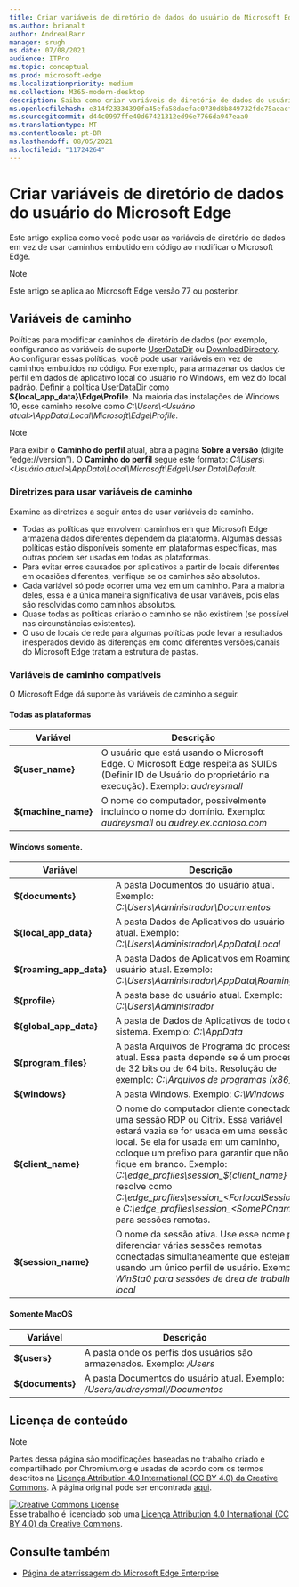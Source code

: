 ```yaml
---
title: Criar variáveis de diretório de dados do usuário do Microsoft Edge
ms.author: brianalt
author: AndreaLBarr
manager: srugh
ms.date: 07/08/2021
audience: ITPro
ms.topic: conceptual
ms.prod: microsoft-edge
ms.localizationpriority: medium
ms.collection: M365-modern-desktop
description: Saiba como criar variáveis de diretório de dados do usuário do Microsoft Edge
ms.openlocfilehash: e314f23334390fa45efa58daefac0730d8b849732fde75aeacffe4a486c50762
ms.sourcegitcommit: d44c0997ffe40d67421312ed96e7766da947eaa0
ms.translationtype: MT
ms.contentlocale: pt-BR
ms.lasthandoff: 08/05/2021
ms.locfileid: "11724264"
---
```

# <a name="create-microsoft-edge-user-data-directory-variables"></a>Criar variáveis de diretório de dados do usuário do Microsoft Edge

Este artigo explica como você pode usar as variáveis de diretório de dados em vez de usar caminhos embutido em código ao modificar o Microsoft Edge.

>[!NOTE]
>Este artigo se aplica ao Microsoft Edge versão 77 ou posterior.
## <a name="path-variables"></a>Variáveis de caminho

Políticas para modificar caminhos de diretório de dados (por exemplo, configurando as variáveis de suporte [UserDataDir](microsoft-edge-policies.md#userdatadir) ou [DownloadDirectory](microsoft-edge-policies.md#downloaddirectory). Ao configurar essas políticas, você pode usar variáveis em vez de caminhos embutidos no código. Por exemplo, para armazenar os dados de perfil em dados de aplicativo local do usuário no Windows, em vez do local padrão. Definir a política [UserDataDir](microsoft-edge-policies.md#userdatadir) como **${local_app_data}\Edge\Profile**. Na maioria das instalações de Windows 10, esse caminho resolve como *C:\Users\\&lt;Usuário atual&gt;\AppData\Local\Microsoft\Edge\Profile*.

>[!NOTE]
>Para exibir o **Caminho do perfil** atual, abra a página **Sobre a versão** (digite “edge://version”). O **Caminho do perfil** segue este formato: *C:\Users\\&lt;Usuário atual&gt;\AppData\Local\Microsoft\Edge\User Data\Default*.

### <a name="guidance-for-using-path-variables"></a>Diretrizes para usar variáveis de caminho

Examine as diretrizes a seguir antes de usar variáveis de caminho.

- Todas as políticas que envolvem caminhos em que Microsoft Edge armazena dados diferentes dependem da plataforma. Algumas dessas políticas estão disponíveis somente em plataformas específicas, mas outras podem ser usadas em todas as plataformas.
- Para evitar erros causados por aplicativos a partir de locais diferentes em ocasiões diferentes, verifique se os caminhos são absolutos.
- Cada variável só pode ocorrer uma vez em um caminho. Para a maioria deles, essa é a única maneira significativa de usar variáveis, pois elas são resolvidas como caminhos absolutos.
- Quase todas as políticas criarão o caminho se não existirem (se possível nas circunstâncias existentes).
- O uso de locais de rede para algumas políticas pode levar a resultados inesperados devido às diferenças em como diferentes versões/canais do Microsoft Edge tratam a estrutura de pastas.

### <a name="supported-path-variables"></a>Variáveis de caminho compatíveis

O Microsoft Edge dá suporte às variáveis de caminho a seguir.

#### <a name="all-platforms"></a>Todas as plataformas

| Variável | Descrição |
| --- | --- |
| **${user_name}** | O usuário que está usando o Microsoft Edge. O Microsoft Edge respeita as SUIDs (Definir ID de Usuário do proprietário na execução). Exemplo: *audreysmall* |
| **${machine_name}** | O nome do computador, possivelmente incluindo o nome do domínio. Exemplo: *audreysmall* ou *audrey.ex.contoso.com* |

#### <a name="windows-only"></a>Windows somente.

| Variável | Descrição |
| --- | --- |
| **${documents}** | A pasta Documentos do usuário atual. Exemplo: *C:\Users\Administrador\Documentos* |
|**${local_app_data}** | A pasta Dados de Aplicativos do usuário atual. Exemplo: *C:\Users\Administrador\AppData\Local* |
|**${roaming_app_data}** | A pasta Dados de Aplicativos em Roaming do usuário atual. Exemplo: *C:\Users\Administrador\AppData\Roaming* |
| **${profile}** | A pasta base do usuário atual. Exemplo: *C:\Users\Administrador* |
| **${global_app_data}** | A pasta de Dados de Aplicativos de todo o sistema. Exemplo: *C:\AppData* |
| **${program_files}** | A pasta Arquivos de Programa do processo atual. Essa pasta depende se é um processo de 32 bits ou de 64 bits. Resolução de exemplo: *C:\Arquivos de programas (x86)* |
| **${windows}** | A pasta Windows. Exemplo: *C:\Windows* |
| **${client_name}** | O nome do computador cliente conectado a uma sessão RDP ou Citrix. Essa variável estará vazia se for usada em uma sessão local. Se ela for usada em um caminho, coloque um prefixo para garantir que não fique em branco. Exemplo: *C:\edge_profiles\session_${client_name}* resolve como *C:\edge_profiles\session_&lt;ForlocalSessions&gt;* e *C:\edge_profiles\session_&lt;SomePCname&gt;* para sessões remotas. |
| **${session_name}** | O nome da sessão ativa. Use esse nome para diferenciar várias sessões remotas conectadas simultaneamente que estejam usando um único perfil de usuário. Exemplo: *WinSta0 para sessões de área de trabalho local* |

#### <a name="macos-only"></a>Somente MacOS

| Variável | Descrição |
| --- | --- |
| **${users}** | A pasta onde os perfis dos usuários são armazenados. Exemplo: */Users* |
| **${documents}** | A pasta Documentos do usuário atual. Exemplo: */Users/audreysmall/Documentos* |

## <a name="content-license"></a>Licença de conteúdo

>[!NOTE]
>Partes dessa página são modificações baseadas no trabalho criado e compartilhado por Chromium.org e usadas de acordo com os termos descritos na [Licença Attribution 4.0 International (CC BY 4.0) da Creative Commons](http://creativecommons.org/licenses/by/4.0/). A página original pode ser encontrada [aqui](https://www.chromium.org/administrators/policy-list-3/user-data-directory-variables).
  
<a rel="license" href="http://creativecommons.org/licenses/by/4.0/"><img alt="Creative Commons License" style="border-width:0" src="https://i.creativecommons.org/l/by/4.0/88x31.png" /></a><br/>Esse trabalho é licenciado sob uma <a rel="license" href="http://creativecommons.org/licenses/by/4.0/">Licença Attribution 4.0 International (CC BY 4.0) da Creative Commons</a>.
## <a name="see-also"></a>Consulte também

- [Página de aterrissagem do Microsoft Edge Enterprise](https://aka.ms/EdgeEnterprise)
